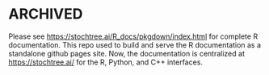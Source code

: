 # ARCHIVED

Please see https://stochtree.ai/R_docs/pkgdown/index.html for complete R documentation. This repo used to build and serve the R documentation as a standalone github pages site. Now, the documentation is centralized at https://stochtree.ai/ for the R, Python, and C++ interfaces.
